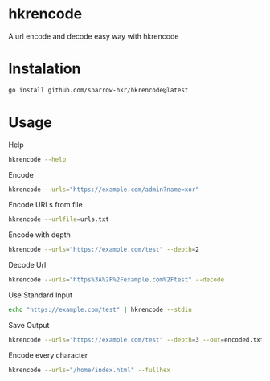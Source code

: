 # hkrencode
A url encode and decode easy way with hkrencode

# Instalation
```bash
go install github.com/sparrow-hkr/hkrencode@latest
```

# Usage
Help
```bash
hkrencode --help
```
Encode  
```bash
hkrencode --urls="https://example.com/admin?name=xor"
```
Encode URLs from file  
```bash
hkrencode --urlfile=urls.txt
```
Encode with depth  
```bash
hkrencode --urls="https://example.com/test" --depth=2
```
Decode Url
```bash
hkrencode --urls="https%3A%2F%2Fexample.com%2Ftest" --decode
```
Use Standard Input  
```bash
echo "https://example.com/test" | hkrencode --stdin
```
Save Output  
```bash
hkrencode --urls="https://example.com/test" --depth=3 --out=encoded.txt
```
Encode every character  
```bash
hkrencode --urls="/home/index.html" --fullhex
```
